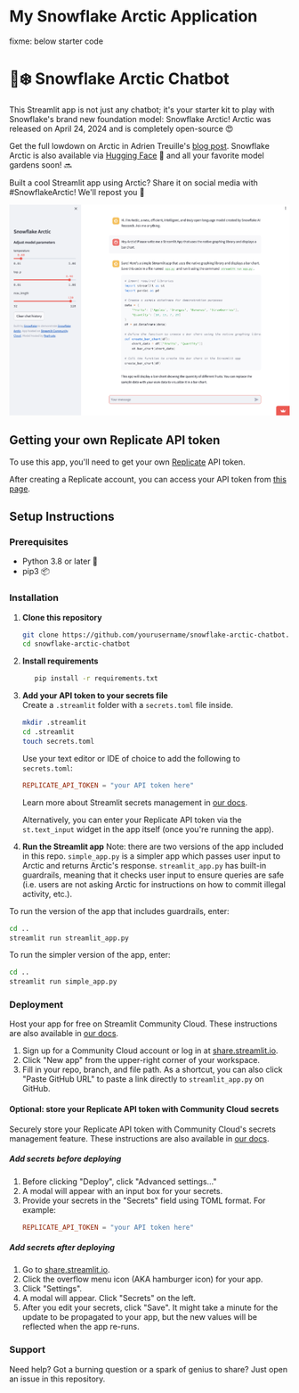 # My Snowflake Arctic Application
fixme: below starter code

# 🤖❄️ Snowflake Arctic Chatbot
This Streamlit app is not just any chatbot; it's your starter kit to play with Snowflake's brand new foundation model: Snowflake Arctic! Arctic was released on April 24, 2024 and is completely open-source 😍

Get the full lowdown on Arctic in Adrien Treuille's [blog post](http://blog.streamlit.io/introducing-snowflake-arctic/). Snowflake Arctic is also available via [Hugging Face](https://huggingface.co/Snowflake/snowflake-arctic-instruct) 🤗 and all your favorite model gardens soon! 🔜

Built a cool Streamlit app using Arctic? Share it on social media with #SnowflakeArctic! We'll repost you 🫡

![Streamlit app chatbot for Snowflake Arctic](Streamlit-Arctic-Screenshot.png)

## Getting your own Replicate API token

To use this app, you'll need to get your own [Replicate](https://replicate.com/) API token.

After creating a Replicate account, you can access your API token from [this page](https://replicate.com/account/api-tokens).

## Setup Instructions

### Prerequisites
- Python 3.8 or later 🐍
- pip3 📦

### Installation
1. **Clone this repository**
   ```bash
   git clone https://github.com/yourusername/snowflake-arctic-chatbot.git
   cd snowflake-arctic-chatbot
   ```

2. **Install requirements**
   ```bash
      pip install -r requirements.txt
   ```

3. **Add your API token to your secrets file**\
Create a `.streamlit` folder with a `secrets.toml` file inside.
   ```bash
   mkdir .streamlit
   cd .streamlit
   touch secrets.toml
   ```
   
   Use your text editor or IDE of choice to add the following to `secrets.toml`:
      ```toml
      REPLICATE_API_TOKEN = "your API token here"
      ```
   Learn more about Streamlit secrets management in [our docs](https://docs.streamlit.io/deploy/streamlit-community-cloud/deploy-your-app/secrets-management).
   
   Alternatively, you can enter your Replicate API token via the `st.text_input` widget in the app itself (once you're running the app).

4. **Run the Streamlit app**
Note: there are two versions of the app included in this repo. `simple_app.py` is a simpler app which passes user input to Arctic and returns Arctic's response. `streamlit_app.py` has built-in guardrails, meaning that it checks user input to ensure queries are safe (i.e. users are not asking Arctic for instructions on how to commit illegal activity, etc.).

To run the version of the app that includes guardrails, enter:
   ```bash
   cd ..
   streamlit run streamlit_app.py
   ```

To run the simpler version of the app, enter:
   ```bash
   cd ..
   streamlit run simple_app.py
   ```

### Deployment
Host your app for free on Streamlit Community Cloud. These instructions are also available in [our docs](https://docs.streamlit.io/deploy/streamlit-community-cloud/deploy-your-app).

1. Sign up for a Community Cloud account or log in at [share.streamlit.io](https://share.streamlit.io/).
2. Click "New app" from the upper-right corner of your workspace.
3. Fill in your repo, branch, and file path. As a shortcut, you can also click "Paste GitHub URL" to paste a link directly to `streamlit_app.py` on GitHub.  

#### Optional: store your Replicate API token with Community Cloud secrets
Securely store your Replicate API token with Community Cloud's secrets management feature. These instructions are also available in [our docs](https://docs.streamlit.io/deploy/streamlit-community-cloud/deploy-your-app/secrets-management).
   
##### Add secrets before deploying
1. Before clicking "Deploy", click "Advanced settings..."  
2. A modal will appear with an input box for your secrets.   
3. Provide your secrets in the "Secrets" field using TOML format. For example:
   ```toml
   REPLICATE_API_TOKEN = "your API token here"
   ```
   
##### Add secrets after deploying
1. Go to [share.streamlit.io](https://share.streamlit.io/).
2. Click the overflow menu icon (AKA hamburger icon) for your app.
3. Click "Settings".  
4. A modal will appear. Click "Secrets" on the left.  
5. After you edit your secrets, click "Save". It might take a minute for the update to be propagated to your app, but the new values will be reflected when the app re-runs.
   
### Support
Need help? Got a burning question or a spark of genius to share? Just open an issue in this repository.
